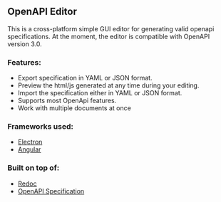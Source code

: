 ## OpenAPI Editor

This is a cross-platform simple GUI editor for generating valid openapi specifications. At the moment, the editor is compatible with OpenAPI version 3.0.

### Features:
* Export specification in YAML or JSON format. 
* Preview the html/js generated at any time during your editing.
* Import the specification either in YAML or JSON format.
* Supports most OpenApi features.
* Work with multiple documents at once

### Frameworks used:
* [Electron](https://github.com/electron/electron)
* [Angular](https://github.com/angular/angular)

### Built on top of:
* [Redoc](https://github.com/Redocly/redoc)
* [OpenAPI Specification](https://github.com/OAI/OpenAPI-Specification)
